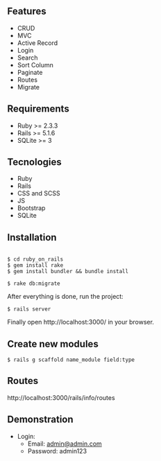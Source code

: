 

## Features

- CRUD
- MVC
- Active Record
- Login
- Search
- Sort Column
- Paginate
- Routes
- Migrate

## Requirements

- Ruby >= 2.3.3
- Rails >= 5.1.6
- SQLite >= 3

## Tecnologies

- Ruby
- Rails
- CSS and SCSS
- JS
- Bootstrap
- SQLite

## Installation

```

$ cd ruby_on_rails
$ gem install rake
$ gem install bundler && bundle install

$ rake db:migrate
```

After everything is done, run the project:

```
$ rails server
```

Finally open http://localhost:3000/ in your browser.

## Create new modules

```
$ rails g scaffold name_module field:type
```

## Routes

http://localhost:3000/rails/info/routes

## Demonstration

- Login:
    - Email: admin@admin.com
    - Password: admin123
